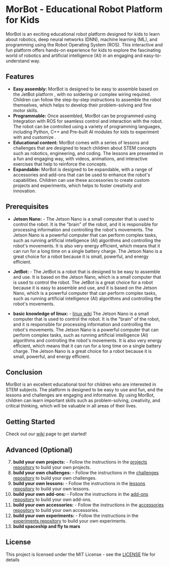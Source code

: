 # MorBot - Educational Robot Platform for Kids

MorBot is an exciting educational robot platform designed for kids to learn about robotics, deep neural networks (DNN), machine learning (ML), and programming using the Robot Operating System (ROS). This interactive and fun platform offers hands-on experience for kids to explore the fascinating world of robotics and artificial intelligence (AI) in an engaging and easy-to-understand way.

## Features

- **Easy assembly:** MorBot is designed to be easy to assemble based on the JetBot platform , with no soldering or complex wiring required. Children can follow the step-by-step instructions to assemble the robot themselves, which helps to develop their problem-solving and fine motor skills.
- **Programmable:** Once assembled, MorBot can be programmed using Integration with ROS for seamless control and interaction with the robot. The robot can be controlled using a variety of programming languages, including Python, C++ and Pre-built AI modules for kids to experiment with and customize .
- **Educational content:** MorBot comes with a series of lessons and challenges that are designed to teach children about STEM concepts such as robotics, engineering, and coding. The lessons are presented in a fun and engaging way, with videos, animations, and interactive exercises that help to reinforce the concepts.
- **Expandable:** MorBot is designed to be expandable, with a range of accessories and add-ons that can be used to enhance the robot's capabilities. Children can use these accessories to create custom projects and experiments, which helps to foster creativity and innovation.

## Prerequisites

- **Jetson Nano:** - The Jetson Nano is a small computer that is used to control the robot. It is the "brain" of the robot, and it is responsible for processing information and controlling the robot's movements. The Jetson Nano is a powerful computer that can perform complex tasks, such as running artificial intelligence (AI) algorithms and controlling the robot's movements. It is also very energy efficient, which means that it can run for a long time on a single battery charge. The Jetson Nano is a great choice for a robot because it is small, powerful, and energy efficient.

- **JetBot:** - The JetBot is a robot that is designed to be easy to assemble and use. It is based on the Jetson Nano, which is a small computer that is used to control the robot. The JetBot is a great choice for a robot because it is easy to assemble and use, and it is based on the Jetson Nano, which is a powerful computer that can perform complex tasks, such as running artificial intelligence (AI) algorithms and controlling the robot's movements.

- **basic knowledge of linux:** - [linux wiki](https://github.com/arieldo/MorBot/wiki/Linux-Tutorial-for-Beginners) The Jetson Nano is a small computer that is used to control the robot. It is the "brain" of the robot, and it is responsible for processing information and controlling the robot's movements. The Jetson Nano is a powerful computer that can perform complex tasks, such as running artificial intelligence (AI) algorithms and controlling the robot's movements. It is also very energy efficient, which means that it can run for a long time on a single battery charge. The Jetson Nano is a great choice for a robot because it is small, powerful, and energy efficient.

## Conclusion

MorBot is an excellent educational tool for children who are interested in STEM subjects. The platform is designed to be easy to use and fun, and the lessons and challenges are engaging and informative. By using MorBot, children can learn important skills such as problem-solving, creativity, and critical thinking, which will be valuable in all areas of their lives.

## Getting Started 

Check out our [wiki](https://github.com/arieldo/MorBot/wiki) page to get started! 

## Advanced (Optional) 

7. **build your own projects:** - Follow the instructions in the [projects repository]() to build your own projects.
8. **build your own challenges:** - Follow the instructions in the [challenges repository]() to build your own challenges.
9. **build your own lessons:** - Follow the instructions in the [lessons repository]() to build your own lessons.
10. **build your own add-ons:** - Follow the instructions in the [add-ons repository]() to build your own add-ons.
11. **build your own accessories:** - Follow the instructions in the [accessories repository]() to build your own accessories.
12. **build your own experiments:** - Follow the instructions in the [experiments repository]() to build your own experiments.
13. **build spaceship and fly to mars** 


## License

This project is licensed under the MIT License - see the [LICENSE](LICENSE) file for details


